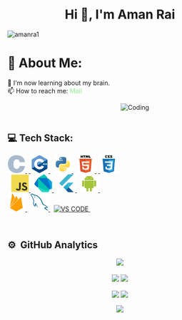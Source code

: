 <h1 align="center">Hi 👋, I'm Aman Rai</h1>

<p align="left">
<img src="https://komarev.com/ghpvc/?username=amanra1&label=Profile%20views&color=blue&style=flat" alt="amanra1" />
</p>

# 💫 About Me:

🔭 I'm now learning about my brain.<br>
📫 How to reach me: <a style="text-decoration:none;color:lightgreen" href="mailto:papadoesnotrespond">Mail</a><br>

<img align="right"  alt="Coding" width="250" height="250" src="https://media.giphy.com/media/StKiS6x698JAl9d6cx/giphy.gif"/>
<br>

<!-- ## 🌐 Socials: -->

<br>

## 💻 Tech Stack:

<p align="left"> <a href="https://www.cprogramming.com/" target="_blank" rel="noreferrer"> <img src="https://raw.githubusercontent.com/devicons/devicon/master/icons/c/c-original.svg" alt="c" width="40" /> </a> &nbsp<a href="https://www.w3schools.com/cpp/" target="_blank" rel="noreferrer"> <img src="https://raw.githubusercontent.com/devicons/devicon/master/icons/cplusplus/cplusplus-original.svg" alt="cplusplus" width="40" /> </a> &nbsp <a href="https://www.python.org" target="_blank" rel="noreferrer"> <img src="https://raw.githubusercontent.com/devicons/devicon/master/icons/python/python-original.svg" alt="python" width="40" /> </a>&nbsp
<a href="https://www.w3schools.com/html/" target="_blank" rel="noreferrer"> <img src="https://raw.githubusercontent.com/devicons/devicon/master/icons/html5/html5-original-wordmark.svg" alt="html5" width="40" /> </a>&nbsp<a href="https://www.w3schools.com/css/" target="_blank" rel="noreferrer"> <img src="https://raw.githubusercontent.com/devicons/devicon/master/icons/css3/css3-original-wordmark.svg" alt="css3" width="40"/> </a> &nbsp
<a href="https://developer.mozilla.org/en-US/docs/Web/JavaScript" target="_blank" rel="noreferrer"> <img src="https://raw.githubusercontent.com/devicons/devicon/master/icons/javascript/javascript-original.svg" alt="JavaScript" width="40"/> </a> &nbsp
<a href="https://developer.mozilla.org/en-US/docs/Web/JavaScript" target="_blank" rel="noreferrer"> <img src="https://raw.githubusercontent.com/devicons/devicon/master/icons/dart/dart-original.svg" alt="Dart" width="40"/> </a> &nbsp
<a href="https://flutter.dev/" target="_blank" rel="noreferrer"> <img src="https://raw.githubusercontent.com/devicons/devicon/master/icons/flutter/flutter-original.svg" alt="Flutter" width="40"/> </a> &nbsp
<a href="https://flutter.dev/" target="_blank" rel="noreferrer"> <img src="https://raw.githubusercontent.com/devicons/devicon/master/icons/android/android-original.svg" alt="android" width="40"/> </a> &nbsp
<a href="https://flutter.dev/" target="_blank" rel="noreferrer"> <img src="https://raw.githubusercontent.com/devicons/devicon/master/icons/firebase/firebase-plain.svg" alt="firebase" width="40"/> </a> &nbsp
<a href="https://flutter.dev/" target="_blank" rel="noreferrer"> <img src="https://raw.githubusercontent.com/devicons/devicon/master/icons/mysql/mysql-original.svg" alt="mysql" width="40"/> </a> &nbsp
<a href="https://visualstudio.microsoft.com/" target="_blank" rel="noreferrer"> <img src="https://code.visualstudio.com/assets/images/code-stable.png" alt="VS CODE" width="40" /> </a>&nbsp
</p>
<br>


## ⚙️ &nbsp;GitHub Analytics

<p align="center">
<img height="150em" src="https://github-readme-streak-stats.herokuapp.com?user=amanra1&theme=react" />
  </a>
  <br><br>
<img height="150em" src="https://github-profile-summary-cards.vercel.app/api/cards/productive-time?username=amanra1&theme=tokyonight"/>
<img height="150em" src="https://github-profile-summary-cards.vercel.app/api/cards/most-commit-language?username=amanra1&theme=tokyonight"/> 
<br><br>
  <img height="150em" src="https://github-readme-stats-eight-theta.vercel.app/api?username=amanra1&show_icons=true&theme=algolia&include_all_commits=true&count_private=true"/>  
  <img height="150em"  src="https://github-readme-stats-eight-theta.vercel.app/api/top-langs/?username=amanra1&layout=compact&langs_count=8&theme=algolia"/>
</p>
<p align="center">
<img width="1000" src="https://github-readme-activity-graph.cyclic.app/graph?username=amanra1&theme=react-dark" />
<br>
</p>
<br>
